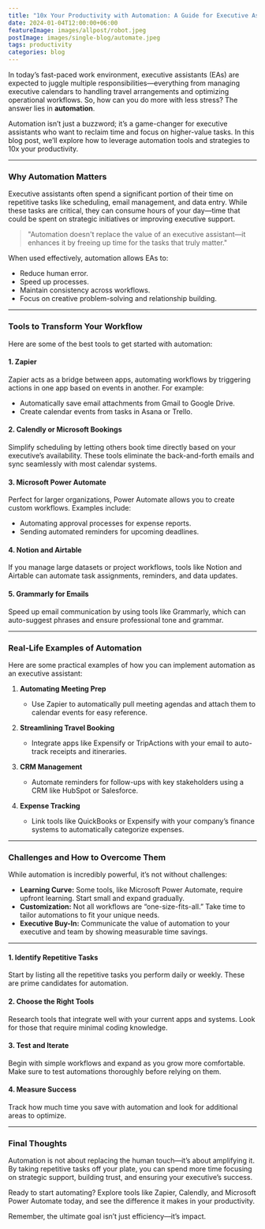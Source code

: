 ```yaml
---
title: "10x Your Productivity with Automation: A Guide for Executive Assistants"
date: 2024-01-04T12:00:00+06:00
featureImage: images/allpost/robot.jpeg
postImage: images/single-blog/automate.jpeg
tags: productivity
categories: blog
---
```


In today’s fast-paced work environment, executive assistants (EAs) are expected to juggle multiple responsibilities—everything from managing executive calendars to handling travel arrangements and optimizing operational workflows. So, how can you do more with less stress? The answer lies in **automation**.

Automation isn’t just a buzzword; it’s a game-changer for executive assistants who want to reclaim time and focus on higher-value tasks. In this blog post, we’ll explore how to leverage automation tools and strategies to 10x your productivity.

---

### Why Automation Matters

Executive assistants often spend a significant portion of their time on repetitive tasks like scheduling, email management, and data entry. While these tasks are critical, they can consume hours of your day—time that could be spent on strategic initiatives or improving executive support.

> "Automation doesn't replace the value of an executive assistant—it enhances it by freeing up time for the tasks that truly matter."

When used effectively, automation allows EAs to:
- Reduce human error.
- Speed up processes.
- Maintain consistency across workflows.
- Focus on creative problem-solving and relationship building.

---

### Tools to Transform Your Workflow

Here are some of the best tools to get started with automation:

#### 1. **Zapier**
Zapier acts as a bridge between apps, automating workflows by triggering actions in one app based on events in another. For example:
- Automatically save email attachments from Gmail to Google Drive.
- Create calendar events from tasks in Asana or Trello.

#### 2. **Calendly or Microsoft Bookings**
Simplify scheduling by letting others book time directly based on your executive’s availability. These tools eliminate the back-and-forth emails and sync seamlessly with most calendar systems.

#### 3. **Microsoft Power Automate**
Perfect for larger organizations, Power Automate allows you to create custom workflows. Examples include:
- Automating approval processes for expense reports.
- Sending automated reminders for upcoming deadlines.

#### 4. **Notion and Airtable**
If you manage large datasets or project workflows, tools like Notion and Airtable can automate task assignments, reminders, and data updates.

#### 5. **Grammarly for Emails**
Speed up email communication by using tools like Grammarly, which can auto-suggest phrases and ensure professional tone and grammar.

---

### Real-Life Examples of Automation

Here are some practical examples of how you can implement automation as an executive assistant:

1. **Automating Meeting Prep**
   - Use Zapier to automatically pull meeting agendas and attach them to calendar events for easy reference.

2. **Streamlining Travel Booking**
   - Integrate apps like Expensify or TripActions with your email to auto-track receipts and itineraries.

3. **CRM Management**
   - Automate reminders for follow-ups with key stakeholders using a CRM like HubSpot or Salesforce.

4. **Expense Tracking**
   - Link tools like QuickBooks or Expensify with your company’s finance systems to automatically categorize expenses.

---

### Challenges and How to Overcome Them

While automation is incredibly powerful, it’s not without challenges:
- **Learning Curve:** Some tools, like Microsoft Power Automate, require upfront learning. Start small and expand gradually.
- **Customization:** Not all workflows are “one-size-fits-all.” Take time to tailor automations to fit your unique needs.
- **Executive Buy-In:** Communicate the value of automation to your executive and team by showing measurable time savings.

---

#### 1. **Identify Repetitive Tasks**
   Start by listing all the repetitive tasks you perform daily or weekly. These are prime candidates for automation.

#### 2. **Choose the Right Tools**
   Research tools that integrate well with your current apps and systems. Look for those that require minimal coding knowledge.

#### 3. **Test and Iterate**
   Begin with simple workflows and expand as you grow more comfortable. Make sure to test automations thoroughly before relying on them.

#### 4. **Measure Success**
   Track how much time you save with automation and look for additional areas to optimize.


---

### Final Thoughts

Automation is not about replacing the human touch—it’s about amplifying it. By taking repetitive tasks off your plate, you can spend more time focusing on strategic support, building trust, and ensuring your executive’s success.

Ready to start automating? Explore tools like Zapier, Calendly, and Microsoft Power Automate today, and see the difference it makes in your productivity.

Remember, the ultimate goal isn’t just efficiency—it’s impact.

